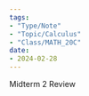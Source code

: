 ```yaml
---
tags:
- "Type/Note"
- "Topic/Calculus"
- "Class/MATH_20C"
date:
- 2024-02-28
---
```

Midterm 2 Review  
